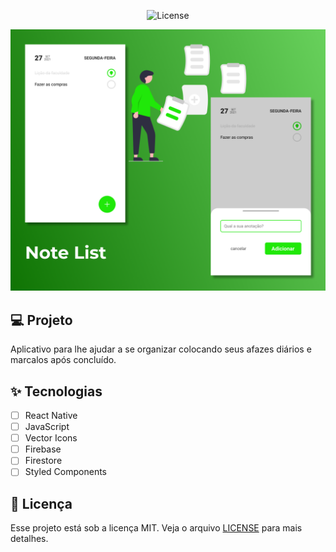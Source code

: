 <p align="center">
  <img alt="License" src="https://img.shields.io/static/v1?label=license&message=MIT&color=E51C44&labelColor=0A1033">
</p>

![app](.github/App.png?style=falt)

## 💻 Projeto
Aplicativo para lhe ajudar a se organizar colocando seus afazes diários e marcalos após concluído.

## ✨ Tecnologias

-   [ ] React Native
-   [ ] JavaScript
-   [ ] Vector Icons
-   [ ] Firebase
-   [ ] Firestore
-   [ ] Styled Components

## 📄 Licença

Esse projeto está sob a licença MIT. Veja o arquivo [LICENSE](LICENSE.md) para mais detalhes.

<br />
